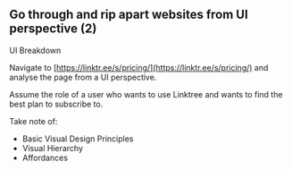 ## Go through and rip apart websites from UI perspective (2)

UI Breakdown

Navigate to [https://linktr.ee/s/pricing/](https://linktr.ee/s/pricing/) and analyse the page from a UI perspective.

Assume the role of a user who wants to use Linktree and wants to find the best plan to subscribe to.

Take note of:
- Basic Visual Design Principles
- Visual Hierarchy
- Affordances
